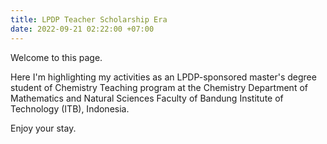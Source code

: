 ```yaml
---
title: LPDP Teacher Scholarship Era
date: 2022-09-21 02:22:00 +07:00
---
```


Welcome to this page.

Here I'm highlighting my activities as an LPDP-sponsored master's degree student of Chemistry Teaching program at the Chemistry Department of Mathematics and Natural Sciences Faculty of Bandung Institute of Technology (ITB), Indonesia.

Enjoy your stay.